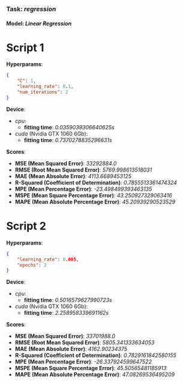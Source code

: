 ### **Task**: *regression*

#### **Model**: *Linear Regression*

# Script 1

**Hyperparams**:
```json
{
    "C": 1,
    "learning_rate": 0.1,
    "num_iterations": 2
}
```

**Device**: 
- *cpu*:
   - **fitting time**: *0.0359039306640625s*
- *cuda* (Nvidia GTX 1060 6Gb):
   - **fitting time**: *0.7370278835296631s*

**Scores**:
- **MSE (Mean Squared Error)**: *33292884.0*
- **RMSE (Root Mean Squared Error)**: *5769.998613518031*
- **MAE (Mean Absolute Error)**: *4113.6689453125*
- **R-Squared (Coefficient of Determination)**: *0.7855513361474324*
- **MPE (Mean Percentage Error)**: *-23.498499393463135*
- **MSPE (Mean Square Percentage Error)**: *43.250927329063416*
- **MAPE (Mean Absolute Percentage Error)**: *45.20939290523529*

# Script 2

**Hyperparams**:
```json
{
    "learning_rate": 0.005,
    "epochs": 2
}
```

**Device**: 
- *cpu*:
   - **fitting time**: *0.5016579627990723s*
- *cuda* (Nvidia GTX 1060 6Gb):
   - **fitting time**: *2.258958339691162s*

**Scores**:
- **MSE (Mean Squared Error)**: *33701988.0*
- **RMSE (Root Mean Squared Error)**: *5805.341333634053*
- **MAE (Mean Absolute Error)**: *4162.90234375*
- **R-Squared (Coefficient of Determination)**: *0.7829161842580155*
- **MPE (Mean Percentage Error)**: *-26.337924599647522*
- **MSPE (Mean Square Percentage Error)**: *45.50565481185913*
- **MAPE (Mean Absolute Percentage Error)**: *47.08269536495209*
